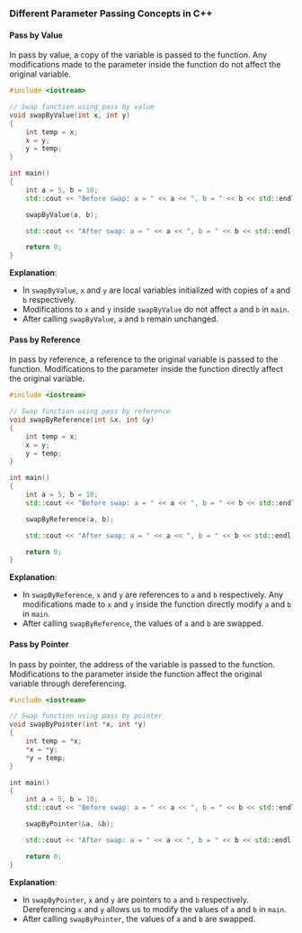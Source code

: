 ### Different Parameter Passing Concepts in C++

#### Pass by Value

In pass by value, a copy of the variable is passed to the function. Any modifications made to the parameter inside the function do not affect the original variable.

```cpp
#include <iostream>

// Swap function using pass by value
void swapByValue(int x, int y)
{
    int temp = x;
    x = y;
    y = temp;
}

int main()
{
    int a = 5, b = 10;
    std::cout << "Before swap: a = " << a << ", b = " << b << std::endl;

    swapByValue(a, b);

    std::cout << "After swap: a = " << a << ", b = " << b << std::endl;

    return 0;
}
```

**Explanation**:

- In `swapByValue`, `x` and `y` are local variables initialized with copies of `a` and `b` respectively.
- Modifications to `x` and `y` inside `swapByValue` do not affect `a` and `b` in `main`.
- After calling `swapByValue`, `a` and `b` remain unchanged.

#### Pass by Reference

In pass by reference, a reference to the original variable is passed to the function. Modifications to the parameter inside the function directly affect the original variable.

```cpp
#include <iostream>

// Swap function using pass by reference
void swapByReference(int &x, int &y)
{
    int temp = x;
    x = y;
    y = temp;
}

int main()
{
    int a = 5, b = 10;
    std::cout << "Before swap: a = " << a << ", b = " << b << std::endl;

    swapByReference(a, b);

    std::cout << "After swap: a = " << a << ", b = " << b << std::endl;

    return 0;
}
```

**Explanation**:

- In `swapByReference`, `x` and `y` are references to `a` and `b` respectively. Any modifications made to `x` and `y` inside the function directly modify `a` and `b` in `main`.
- After calling `swapByReference`, the values of `a` and `b` are swapped.

#### Pass by Pointer

In pass by pointer, the address of the variable is passed to the function. Modifications to the parameter inside the function affect the original variable through dereferencing.

```cpp
#include <iostream>

// Swap function using pass by pointer
void swapByPointer(int *x, int *y)
{
    int temp = *x;
    *x = *y;
    *y = temp;
}

int main()
{
    int a = 5, b = 10;
    std::cout << "Before swap: a = " << a << ", b = " << b << std::endl;

    swapByPointer(&a, &b);

    std::cout << "After swap: a = " << a << ", b = " << b << std::endl;

    return 0;
}
```

**Explanation**:

- In `swapByPointer`, `x` and `y` are pointers to `a` and `b` respectively. Dereferencing `x` and `y` allows us to modify the values of `a` and `b` in `main`.
- After calling `swapByPointer`, the values of `a` and `b` are swapped.
